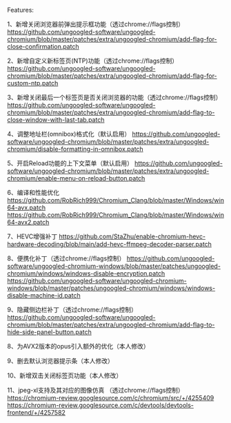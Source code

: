 Features:

1、新增关闭浏览器前弹出提示框功能（透过chrome://flags控制）
<https://github.com/ungoogled-software/ungoogled-chromium/blob/master/patches/extra/ungoogled-chromium/add-flag-for-close-confirmation.patch>

2、新增自定义新标签页(NTP)功能（透过chrome://flags控制）
<https://github.com/ungoogled-software/ungoogled-chromium/blob/master/patches/extra/ungoogled-chromium/add-flag-for-custom-ntp.patch>

3、新增关闭最后一个标签页是否关闭浏览器的功能（透过chrome://flags控制）
<https://github.com/ungoogled-software/ungoogled-chromium/blob/master/patches/extra/ungoogled-chromium/add-flag-to-close-window-with-last-tab.patch>

4、调整地址栏(omnibox)格式化（默认启用）
<https://github.com/ungoogled-software/ungoogled-chromium/blob/master/patches/extra/ungoogled-chromium/disable-formatting-in-omnibox.patch>

5、开启Reload功能的上下文菜单（默认启用）
<https://github.com/ungoogled-software/ungoogled-chromium/blob/master/patches/extra/ungoogled-chromium/enable-menu-on-reload-button.patch>

6、编译和性能优化
<https://github.com/RobRich999/Chromium_Clang/blob/master/Windows/win64-avx.patch>
<https://github.com/RobRich999/Chromium_Clang/blob/master/Windows/win64-avx2.patch>

7、HEVC增强补丁
<https://github.com/StaZhu/enable-chromium-hevc-hardware-decoding/blob/main/add-hevc-ffmpeg-decoder-parser.patch>

8、便携化补丁（透过chrome://flags控制）
<https://github.com/ungoogled-software/ungoogled-chromium-windows/blob/master/patches/ungoogled-chromium/windows/windows-disable-encryption.patch>
<https://github.com/ungoogled-software/ungoogled-chromium-windows/blob/master/patches/ungoogled-chromium/windows/windows-disable-machine-id.patch>

9、隐藏侧边栏补丁（透过chrome://flags控制）
<https://github.com/ungoogled-software/ungoogled-chromium/blob/master/patches/extra/ungoogled-chromium/add-flag-to-hide-side-panel-button.patch>

8、为AVX2版本的opus引入额外的优化（本人修改）

9、删去默认浏览器提示条（本人修改）

10、新增双击关闭标签页功能（本人修改）

11、jpeg-xl支持及其对应的图像仿真 （透过chrome://flags控制）
<https://chromium-review.googlesource.com/c/chromium/src/+/4255409>
<https://chromium-review.googlesource.com/c/devtools/devtools-frontend/+/4257582>
